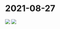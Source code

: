 # 2021-08-27

<image-container>
  <img preview="0" src="http://wangleant.com/turtle-source/IMG_20210827_083235.jpg"/>
</image-container>
<image-container>
  <img preview="0" src="http://wangleant.com/turtle-source/IMG_20210827_083626.jpg"/>
</image-container>